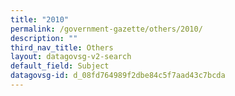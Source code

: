 ```yaml
---
title: "2010"
permalink: /government-gazette/others/2010/
description: ""
third_nav_title: Others
layout: datagovsg-v2-search
default_field: Subject
datagovsg-id: d_08fd764989f2dbe84c5f7aad43c7bcda
---
```

